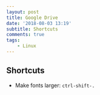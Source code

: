```yaml
---
layout: post
title: Google Drive
date: '2018-08-03 13:19'
subtitle: Shortcuts
comments: true
tags:
    - Linux
---
```


## Shortcuts

- Make fonts larger: `ctrl-shift-.`